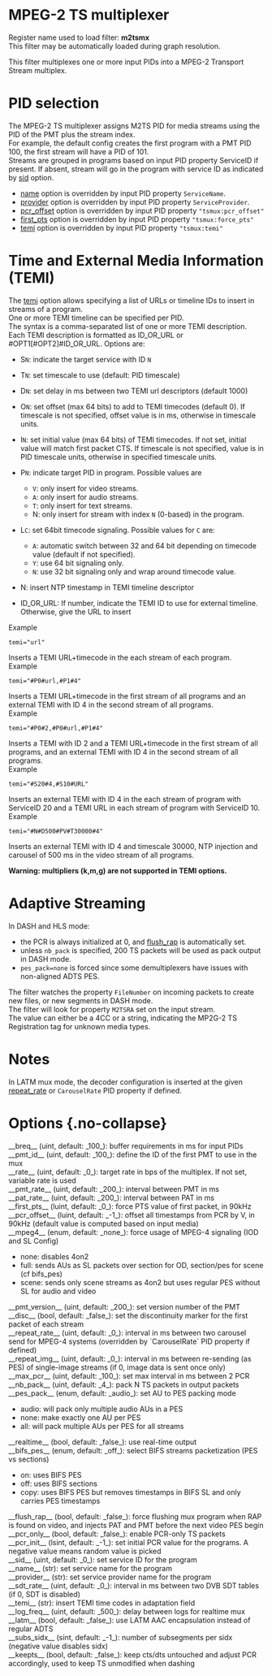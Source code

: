 <!-- automatically generated - do not edit, patch gpac/applications/gpac/gpac.c -->

# MPEG-2 TS multiplexer  
  
Register name used to load filter: __m2tsmx__  
This filter may be automatically loaded during graph resolution.  
  
This filter multiplexes one or more input PIDs into a MPEG-2 Transport Stream multiplex.  
  
# PID selection  
  
The MPEG-2 TS multiplexer assigns M2TS PID for media streams using the PID of the PMT plus the stream index.  
For example, the default config creates the first program with a PMT PID 100, the first stream will have a PID of 101.  
Streams are grouped in programs based on input PID property ServiceID if present. If absent, stream will go in the program with service ID as indicated by [sid](#sid) option.  

- [name](#name) option is overridden by input PID property `ServiceName`.  
- [provider](#provider) option is overridden by input PID property `ServiceProvider`.  
- [pcr_offset](#pcr_offset) option is overridden by input PID property `"tsmux:pcr_offset"`  
- [first_pts](#first_pts) option is overridden by input PID property `"tsmux:force_pts"`  
- [temi](#temi) option is overridden by input PID property `"tsmux:temi"`  

  
# Time and External Media Information (TEMI)  
  
The [temi](#temi) option allows specifying a list of URLs or timeline IDs to insert in streams of a program.  
One or more TEMI timeline can be specified per PID.  
The syntax is a comma-separated list of one or more TEMI description.  
Each TEMI description is formatted as ID_OR_URL or #OPT1[#OPT2]#ID_OR_URL. Options are:  

- S`N`: indicate the target service with ID `N`  
- T`N`: set timescale to use (default: PID timescale)  
- D`N`: set delay in ms between two TEMI url descriptors (default 1000)  
- O`N`: set offset (max 64 bits) to add to TEMI timecodes (default 0). If timescale is not specified, offset value is in ms, otherwise in timescale units.  
- I`N`: set initial value (max 64 bits) of TEMI timecodes. If not set, initial value will match first packet CTS. If timescale is not specified, value is in PID timescale units, otherwise in specified timescale units.  
- P`N`: indicate target PID in program. Possible values are  

    - `V`: only insert for video streams.  
    - `A`: only insert for audio streams.  
    - `T`: only insert for text streams.  
    - N: only insert for stream with index `N` (0-based) in the program.  

- L`C`: set 64bit timecode signaling. Possible values for `C` are:  

    - `A`: automatic switch between 32 and 64 bit depending on timecode value (default if not specified).  
    - `Y`: use 64 bit signaling only.  
    - `N`: use 32 bit signaling only and wrap around timecode value.  

- N: insert NTP timestamp in TEMI timeline descriptor  
- ID_OR_URL: If number, indicate the TEMI ID to use for external timeline. Otherwise, give the URL to insert  

    
Example
```
temi="url"
```
  
Inserts a TEMI URL+timecode in the each stream of each program.  
Example
```
temi="#P0#url,#P1#4"
```
  
Inserts a TEMI URL+timecode in the first stream of all programs and an external TEMI with ID 4 in the second stream of all programs.  
Example
```
temi="#P0#2,#P0#url,#P1#4"
```
  
Inserts a TEMI with ID 2 and a TEMI URL+timecode in the first stream of all programs, and an external TEMI with ID 4 in the second stream of all programs.  
Example
```
temi="#S20#4,#S10#URL"
```
  
Inserts an external TEMI with ID 4 in the each stream of program with ServiceID 20 and a TEMI URL in each stream of program with ServiceID 10.  
Example
```
temi="#N#D500#PV#T30000#4"
```
  
Inserts an external TEMI with ID 4 and timescale 30000, NTP injection and carousel of 500 ms in the video stream of all programs.  
  
__Warning: multipliers (k,m,g) are not supported in TEMI options.__  
  
# Adaptive Streaming  
  
In DASH and HLS mode:  

- the PCR is always initialized at 0, and [flush_rap](#flush_rap) is automatically set.  
- unless `nb_pack` is specified, 200 TS packets will be used as pack output in DASH mode.  
- `pes_pack=none` is forced since some demultiplexers have issues with non-aligned ADTS PES.  

  
The filter watches the property `FileNumber` on incoming packets to create new files, or new segments in DASH mode.  
The filter will look for property `M2TSRA` set on the input stream.  
The value can either be a 4CC or a string, indicating the MP2G-2 TS Registration tag for unknown media types.  
  
# Notes  
  
In LATM mux mode, the decoder configuration is inserted at the given [repeat_rate](#repeat_rate) or `CarouselRate` PID property if defined.  
  

# Options  {.no-collapse}  
  
<div markdown class="option">  
<a id="breq">__breq__</a> (uint, default: _100_): buffer requirements in ms for input PIDs  
</div>  
<div markdown class="option">  
<a id="pmt_id" data-level="basic">__pmt_id__</a> (uint, default: _100_): define the ID of the first PMT to use in the mux  
</div>  
<div markdown class="option">  
<a id="rate" data-level="basic">__rate__</a> (uint, default: _0_): target rate in bps of the multiplex. If not set, variable rate is used  
</div>  
<div markdown class="option">  
<a id="pmt_rate" data-level="basic">__pmt_rate__</a> (uint, default: _200_): interval between PMT in ms  
</div>  
<div markdown class="option">  
<a id="pat_rate" data-level="basic">__pat_rate__</a> (uint, default: _200_): interval between PAT in ms  
</div>  
<div markdown class="option">  
<a id="first_pts">__first_pts__</a> (luint, default: _0_): force PTS value of first packet, in 90kHz  
</div>  
<div markdown class="option">  
<a id="pcr_offset">__pcr_offset__</a> (luint, default: _-1_): offset all timestamps from PCR by V, in 90kHz (default value is computed based on input media)  
</div>  
<div markdown class="option">  
<a id="mpeg4">__mpeg4__</a> (enum, default: _none_): force usage of MPEG-4 signaling (IOD and SL Config)  

- none: disables 4on2  
- full: sends AUs as SL packets over section for OD, section/pes for scene (cf bifs_pes)  
- scene: sends only scene streams as 4on2 but uses regular PES without SL for audio and video  
</div>  
  
<div markdown class="option">  
<a id="pmt_version">__pmt_version__</a> (uint, default: _200_): set version number of the PMT  
</div>  
<div markdown class="option">  
<a id="disc">__disc__</a> (bool, default: _false_): set the discontinuity marker for the first packet of each stream  
</div>  
<div markdown class="option">  
<a id="repeat_rate">__repeat_rate__</a> (uint, default: _0_): interval in ms between two carousel send for MPEG-4 systems (overridden by `CarouselRate` PID property if defined)  
</div>  
<div markdown class="option">  
<a id="repeat_img">__repeat_img__</a> (uint, default: _0_): interval in ms between re-sending (as PES) of single-image streams (if 0, image data is sent once only)  
</div>  
<div markdown class="option">  
<a id="max_pcr">__max_pcr__</a> (uint, default: _100_): set max interval in ms between 2 PCR  
</div>  
<div markdown class="option">  
<a id="nb_pack" data-level="basic">__nb_pack__</a> (uint, default: _4_): pack N TS packets in output packets  
</div>  
<div markdown class="option">  
<a id="pes_pack">__pes_pack__</a> (enum, default: _audio_): set AU to PES packing mode  

- audio: will pack only multiple audio AUs in a PES  
- none: make exactly one AU per PES  
- all: will pack multiple AUs per PES for all streams  
</div>  
  
<div markdown class="option">  
<a id="realtime" data-level="basic">__realtime__</a> (bool, default: _false_): use real-time output  
</div>  
<div markdown class="option">  
<a id="bifs_pes">__bifs_pes__</a> (enum, default: _off_): select BIFS streams packetization (PES vs sections)  

- on: uses BIFS PES  
- off: uses BIFS sections  
- copy: uses BIFS PES but removes timestamps in BIFS SL and only carries PES timestamps  
</div>  
  
<div markdown class="option">  
<a id="flush_rap">__flush_rap__</a> (bool, default: _false_): force flushing mux program when RAP is found on video, and injects PAT and PMT before the next video PES begin  
</div>  
<div markdown class="option">  
<a id="pcr_only">__pcr_only__</a> (bool, default: _false_): enable PCR-only TS packets  
</div>  
<div markdown class="option">  
<a id="pcr_init" data-level="basic">__pcr_init__</a> (lsint, default: _-1_): set initial PCR value for the programs. A negative value means random value is picked  
</div>  
<div markdown class="option">  
<a id="sid" data-level="basic">__sid__</a> (uint, default: _0_): set service ID for the program  
</div>  
<div markdown class="option">  
<a id="name" data-level="basic">__name__</a> (str): set service name for the program  
</div>  
<div markdown class="option">  
<a id="provider" data-level="basic">__provider__</a> (str): set service provider name for the program  
</div>  
<div markdown class="option">  
<a id="sdt_rate" data-level="basic">__sdt_rate__</a> (uint, default: _0_): interval in ms between two DVB SDT tables (if 0, SDT is disabled)  
</div>  
<div markdown class="option">  
<a id="temi">__temi__</a> (str): insert TEMI time codes in adaptation field  
</div>  
<div markdown class="option">  
<a id="log_freq">__log_freq__</a> (uint, default: _500_): delay between logs for realtime mux  
</div>  
<div markdown class="option">  
<a id="latm">__latm__</a> (bool, default: _false_): use LATM AAC encapsulation instead of regular ADTS  
</div>  
<div markdown class="option">  
<a id="subs_sidx">__subs_sidx__</a> (sint, default: _-1_): number of subsegments per sidx (negative value disables sidx)  
</div>  
<div markdown class="option">  
<a id="keepts">__keepts__</a> (bool, default: _false_): keep cts/dts untouched and adjust PCR accordingly, used to keep TS unmodified when dashing  
</div>  
  
